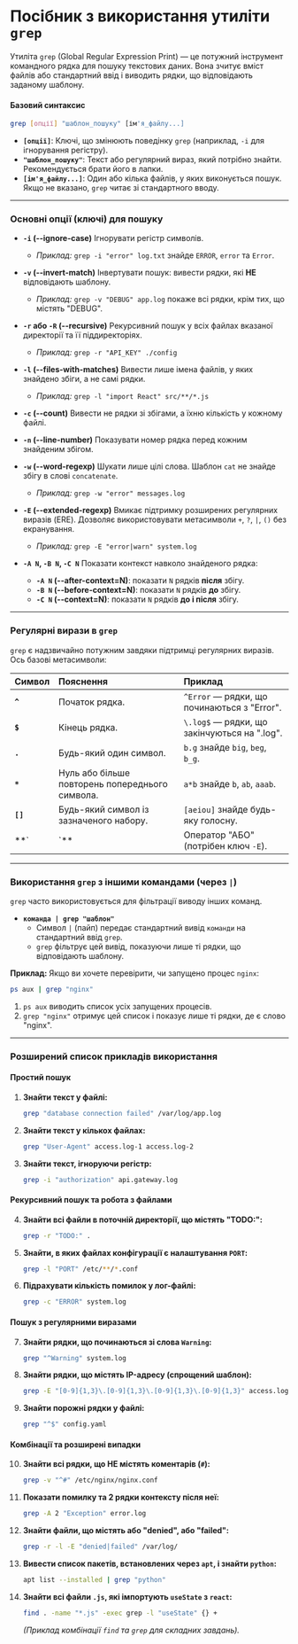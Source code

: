 # Посібник з використання утиліти `grep`

Утиліта `grep` (Global Regular Expression Print) — це потужний інструмент командного рядка для пошуку текстових даних. Вона зчитує вміст файлів або стандартний ввід і виводить рядки, що відповідають заданому шаблону.

#### **Базовий синтаксис**

```bash
grep [опції] "шаблон_пошуку" [ім'я_файлу...]
```

*   **`[опції]`**: Ключі, що змінюють поведінку `grep` (наприклад, `-i` для ігнорування регістру).
*   **`"шаблон_пошуку"`**: Текст або регулярний вираз, який потрібно знайти. Рекомендується брати його в лапки.
*   **`[ім'я_файлу...]`**: Один або кілька файлів, у яких виконується пошук. Якщо не вказано, `grep` читає зі стандартного вводу.

---

### **Основні опції (ключі) для пошуку**

*   **`-i` (--ignore-case)**
    Ігнорувати регістр символів.
    *   *Приклад:* `grep -i "error" log.txt` знайде `ERROR`, `error` та `Error`.

*   **`-v` (--invert-match)**
    Інвертувати пошук: вивести рядки, які **НЕ** відповідають шаблону.
    *   *Приклад:* `grep -v "DEBUG" app.log` покаже всі рядки, крім тих, що містять "DEBUG".

*   **`-r` або `-R` (--recursive)**
    Рекурсивний пошук у всіх файлах вказаної директорії та її піддиректоріях.
    *   *Приклад:* `grep -r "API_KEY" ./config`

*   **`-l` (--files-with-matches)**
    Вивести лише імена файлів, у яких знайдено збіги, а не самі рядки.
    *   *Приклад:* `grep -l "import React" src/**/*.js`

*   **`-c` (--count)**
    Вивести не рядки зі збігами, а їхню кількість у кожному файлі.

*   **`-n` (--line-number)**
    Показувати номер рядка перед кожним знайденим збігом.

*   **`-w` (--word-regexp)**
    Шукати лише цілі слова. Шаблон `cat` не знайде збігу в слові `concatenate`.
    *   *Приклад:* `grep -w "error" messages.log`

*   **`-E` (--extended-regexp)**
    Вмикає підтримку розширених регулярних виразів (ERE). Дозволяє використовувати метасимволи `+`, `?`, `|`, `()` без екранування.
    *   *Приклад:* `grep -E "error|warn" system.log`

*   **`-A N`, `-B N`, `-C N`**
    Показати контекст навколо знайденого рядка:
    *   **`-A N` (--after-context=N)**: показати `N` рядків **після** збігу.
    *   **`-B N` (--before-context=N)**: показати `N` рядків **до** збігу.
    *   **`-C N` (--context=N)**: показати `N` рядків **до і після** збігу.

---
### **Регулярні вирази в `grep`**

`grep` є надзвичайно потужним завдяки підтримці регулярних виразів. Ось базові метасимволи:

| Символ | Пояснення | Приклад |
| :--- | :--- | :--- |
| **`^`** | Початок рядка. | `^Error` — рядки, що починаються з "Error". |
| **`$`** | Кінець рядка. | `\.log$` — рядки, що закінчуються на ".log". |
| **`.`** | Будь-який один символ. | `b.g` знайде `big`, `beg`, `b_g`. |
| **`*`** | Нуль або більше повторень попереднього символа. | `a*b` знайде `b`, `ab`, `aaab`. |
| **`[]`** | Будь-який символ із зазначеного набору. | `[aeiou]` знайде будь-яку голосну. |
| **`|`** | Оператор "АБО" (потрібен ключ `-E`). | `grep -E "apple|orange"` |

---
### **Використання `grep` з іншими командами (через `|`)**

`grep` часто використовується для фільтрації виводу інших команд.

*   **`команда | grep "шаблон"`**
    *   Символ `|` (пайп) передає стандартний вивід `команди` на стандартний ввід `grep`.
    *   `grep` фільтрує цей вивід, показуючи лише ті рядки, що відповідають шаблону.

**Приклад:**
Якщо ви хочете перевірити, чи запущено процес `nginx`:
```bash
ps aux | grep "nginx"
```
1.  `ps aux` виводить список усіх запущених процесів.
2.  `grep "nginx"` отримує цей список і показує лише ті рядки, де є слово "nginx".

---
### **Розширений список прикладів використання**

#### Простий пошук
1.  **Знайти текст у файлі:**
    ```bash
    grep "database connection failed" /var/log/app.log
    ```

2.  **Знайти текст у кількох файлах:**
    ```bash
    grep "User-Agent" access.log-1 access.log-2
    ```

3.  **Знайти текст, ігноруючи регістр:**
    ```bash
    grep -i "authorization" api.gateway.log
    ```

#### Рекурсивний пошук та робота з файлами
4.  **Знайти всі файли в поточній директорії, що містять "TODO:":**
    ```bash
    grep -r "TODO:" .
    ```

5.  **Знайти, в яких файлах конфігурації є налаштування `PORT`:**
    ```bash
    grep -l "PORT" /etc/**/*.conf
    ```

6.  **Підрахувати кількість помилок у лог-файлі:**
    ```bash
    grep -c "ERROR" system.log
    ```

#### Пошук з регулярними виразами
7.  **Знайти рядки, що починаються зі слова `Warning`:**
    ```bash
    grep "^Warning" system.log
    ```

8.  **Знайти рядки, що містять IP-адресу (спрощений шаблон):**
    ```bash
    grep -E "[0-9]{1,3}\.[0-9]{1,3}\.[0-9]{1,3}\.[0-9]{1,3}" access.log
    ```

9.  **Знайти порожні рядки у файлі:**
    ```bash
    grep "^$" config.yaml
    ```

#### Комбінації та розширені випадки
10. **Знайти всі рядки, що НЕ містять коментарів (`#`):**
    ```bash
    grep -v "^#" /etc/nginx/nginx.conf
    ```

11. **Показати помилку та 2 рядки контексту після неї:**
    ```bash
    grep -A 2 "Exception" error.log
    ```

12. **Знайти файли, що містять або "denied", або "failed":**
    ```bash
    grep -r -l -E "denied|failed" /var/log/
    ```

13. **Вивести список пакетів, встановлених через `apt`, і знайти `python`:**
    ```bash
    apt list --installed | grep "python"
    ```

14. **Знайти всі файли `.js`, які імпортують `useState` з `react`:**
    ```bash
    find . -name "*.js" -exec grep -l "useState" {} +
    ```
    *(Приклад комбінації `find` та `grep` для складних завдань).*
